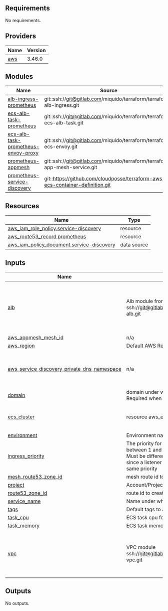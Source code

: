 <!-- markdownlint-disable -->
## Requirements

No requirements.

## Providers

| Name | Version |
|------|---------|
| <a name="provider_aws"></a> [aws](#provider\_aws) | 3.46.0 |

## Modules

| Name | Source | Version |
|------|--------|---------|
| <a name="module_alb-ingress-prometheus"></a> [alb-ingress-prometheus](#module\_alb-ingress-prometheus) | git::ssh://git@gitlab.com/miquido/terraform/terraform-alb-ingress.git | tags/3.1.8 |
| <a name="module_ecs-alb-task-prometheus"></a> [ecs-alb-task-prometheus](#module\_ecs-alb-task-prometheus) | git::ssh://git@gitlab.com/miquido/terraform/terraform-ecs-alb-task.git | tags/5.5.6 |
| <a name="module_ecs-alb-task-prometheus-envoy-proxy"></a> [ecs-alb-task-prometheus-envoy-proxy](#module\_ecs-alb-task-prometheus-envoy-proxy) | git::ssh://git@gitlab.com/miquido/terraform/terraform-ecs-envoy.git | tags/1.1.1 |
| <a name="module_prometheus-appmesh"></a> [prometheus-appmesh](#module\_prometheus-appmesh) | git::ssh://git@gitlab.com/miquido/terraform/terraform-app-mesh-service.git | tags/1.0.1 |
| <a name="module_prometheus-service-discovery"></a> [prometheus-service-discovery](#module\_prometheus-service-discovery) | git::https://github.com/cloudposse/terraform-aws-ecs-container-definition.git | tags/0.57.0 |

## Resources

| Name | Type |
|------|------|
| [aws_iam_role_policy.service-discovery](https://registry.terraform.io/providers/hashicorp/aws/latest/docs/resources/iam_role_policy) | resource |
| [aws_route53_record.prometheus](https://registry.terraform.io/providers/hashicorp/aws/latest/docs/resources/route53_record) | resource |
| [aws_iam_policy_document.service-discovery](https://registry.terraform.io/providers/hashicorp/aws/latest/docs/data-sources/iam_policy_document) | data source |

## Inputs

| Name | Description | Type | Default | Required |
|------|-------------|------|---------|:--------:|
| <a name="input_alb"></a> [alb](#input\_alb) | Alb module from ssh://git@gitlab.com/miquido/terraform/terraform-alb.git | <pre>object({<br>    http_listener_arn  = string<br>    https_listener_arn = string<br>    alb_arn_suffix     = string<br>    alb_dns_name       = string<br>    alb_zone_id        = string<br>  })</pre> | `null` | no |
| <a name="input_aws_appmesh_mesh_id"></a> [aws\_appmesh\_mesh\_id](#input\_aws\_appmesh\_mesh\_id) | n/a | `string` | `null` | no |
| <a name="input_aws_region"></a> [aws\_region](#input\_aws\_region) | Default AWS Region | `string` | n/a | yes |
| <a name="input_aws_service_discovery_private_dns_namespace"></a> [aws\_service\_discovery\_private\_dns\_namespace](#input\_aws\_service\_discovery\_private\_dns\_namespace) | n/a | <pre>object({<br>    name        = string<br>    id          = string<br>    hosted_zone = string<br>  })</pre> | `null` | no |
| <a name="input_domain"></a> [domain](#input\_domain) | domain under which prometheus will be available. Required when alb is used | `string` | `null` | no |
| <a name="input_ecs_cluster"></a> [ecs\_cluster](#input\_ecs\_cluster) | resource aws\_ecs\_cluster where to deploy service | <pre>object({<br>    arn  = string<br>    name = string<br>  })</pre> | n/a | yes |
| <a name="input_environment"></a> [environment](#input\_environment) | Environment name | `any` | n/a | yes |
| <a name="input_ingress_priority"></a> [ingress\_priority](#input\_ingress\_priority) | The priority for the rules without authentication, between 1 and 50000 (1 being highest priority). Must be different from `authenticated_priority` since a listener can't have multiple rules with the same priority | `number` | `89` | no |
| <a name="input_mesh_route53_zone_id"></a> [mesh\_route53\_zone\_id](#input\_mesh\_route53\_zone\_id) | mesh route id to create prometheus entry | `string` | `null` | no |
| <a name="input_project"></a> [project](#input\_project) | Account/Project Name | `string` | n/a | yes |
| <a name="input_route53_zone_id"></a> [route53\_zone\_id](#input\_route53\_zone\_id) | route id to create prometheus entry | `string` | `null` | no |
| <a name="input_service_name"></a> [service\_name](#input\_service\_name) | Name under which service will be deployed | `string` | `"prometheus"` | no |
| <a name="input_tags"></a> [tags](#input\_tags) | Default tags to apply on all created resources | `map(string)` | `{}` | no |
| <a name="input_task_cpu"></a> [task\_cpu](#input\_task\_cpu) | ECS task cpu for prometheus | `number` | `512` | no |
| <a name="input_task_memory"></a> [task\_memory](#input\_task\_memory) | ECS task memory for prometheus | `number` | `1024` | no |
| <a name="input_vpc"></a> [vpc](#input\_vpc) | VPC module ssh://git@gitlab.com/miquido/terraform/terraform-vpc.git | <pre>object({<br>    vpc_main_security_group_id = string<br>    vpc_id                     = string<br>    private_subnet_ids         = list(string)<br>    vpc_main_security_group_id = string<br>  })</pre> | n/a | yes |

## Outputs

No outputs.
<!-- markdownlint-restore -->
